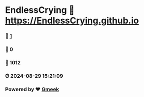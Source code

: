 # EndlessCrying :link: https://EndlessCrying.github.io 
### :page_facing_up: [1](https://EndlessCrying.github.io/tag.html) 
### :speech_balloon: 0 
### :hibiscus: 1012 
### :alarm_clock: 2024-08-29 15:21:09 
### Powered by :heart: [Gmeek](https://github.com/Meekdai/Gmeek)
